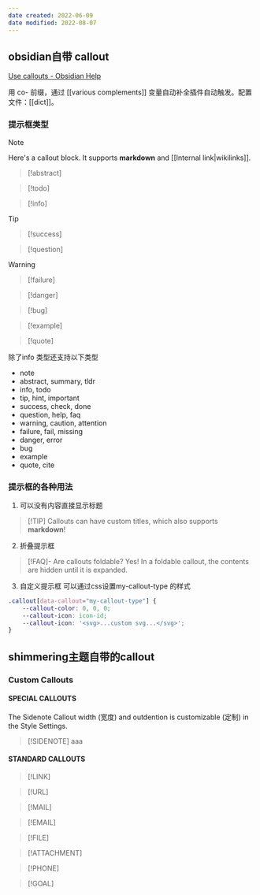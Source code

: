 ```yaml
---
date created: 2022-06-09
date modified: 2022-08-07
---
```


## obsidian自带 callout

[Use callouts - Obsidian Help](https://help.obsidian.md/How+to/Use+callouts)

用 co- 前缀，通过 [[various complements]] 变量自动补全插件自动触发。配置文件：[[dict]]。


### 提示框类型
> [!note]
> Here's a callout block.
> It supports **markdown** and [[Internal link|wikilinks]].

> [!abstract]

>[!todo]

> [!info]

> [!tip]

> [!success]

> [!question]

> [!warning]

> [!failure]

> [!danger]

> [!bug]

> [!example]

> [!quote]


除了info 类型还支持以下类型
-   note
-   abstract, summary, tldr
-   info, todo
-   tip, hint, important
-   success, check, done
-   question, help, faq
-   warning, caution, attention
-   failure, fail, missing
-   danger, error
-   bug
-   example
-   quote, cite
### 提示框的各种用法

1. 可以没有内容直接显示标题
> [!TIP] Callouts can have custom titles, which also supports **markdown**!

2. 折叠提示框
> [!FAQ]- Are callouts foldable?
> Yes! In a foldable callout, the contents are hidden until it is expanded.

3. 自定义提示框
可以通过css设置my-callout-type 的样式
```css
.callout[data-callout="my-callout-type"] {
    --callout-color: 0, 0, 0;
    --callout-icon: icon-id;
    --callout-icon: '<svg>...custom svg...</svg>';
}
```


## shimmering主题自带的callout

### Custom Callouts

#### [](https://chrisgrieser.github.io/shimmering-focus/css-classes/#special-callouts)SPECIAL CALLOUTS

The Sidenote Callout width (宽度) and outdention is customizable (定制) in the Style Settings.

> [!SIDENOTE]
> aaa

#### STANDARD CALLOUTS

> [!LINK]

> [!URL]

> [!MAIL]

> [!EMAIL]

> [!FILE]
>

> [!ATTACHMENT]

> [!PHONE]

> [!GOAL]

